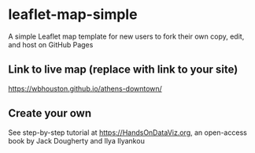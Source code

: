# leaflet-map-simple
A simple Leaflet map template for new users to fork their own copy, edit, and host on GitHub Pages

## Link to live map (replace with link to your site)
https://wbhouston.github.io/athens-downtown/

## Create your own
See step-by-step tutorial at https://HandsOnDataViz.org, an open-access book by Jack Dougherty and Ilya Ilyankou
